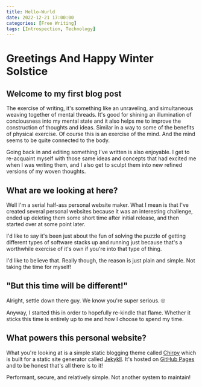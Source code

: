 ```yaml
---
title: Hello-Wurld
date: 2022-12-21 17:00:00
categories: [Free Writing]
tags: [Introspection, Technology]
---
```


# Greetings And Happy Winter Solstice

## Welcome to my first blog post

The exercise of writing, it's something like an unraveling, and simultaneous weaving together of mental threads. It's good for shining an illumination of conciousness into my mental state and it also helps me to improve the construction of thoughts and ideas. Similar in a way to some of the benefits of physical exercise. Of course this is an exercise of the mind. And the mind seems to be quite connected to the body.

Going back in and editing something I've written is also enjoyable. I get to re-acquaint myself with those same ideas and concepts that had excited me when I was writing them, and I also get to sculpt them into new refined versions of my woven thoughts.

## What are we looking at here?

Well I'm a serial half-ass personal website maker. What I mean is that I've created several personal websites because it was an interesting challenge, ended up deleting them some short time after initial release, and then started over at some point later.

I'd like to say it's been just about the fun of solving the puzzle of getting different types of software stacks up and running just because that's a worthwhile exercise of it's own if you're into that type of thing.

I'd like to believe that. Really though, the reason is just plain and simple. Not taking the time for myself!

## "But this time will be different!"

Alright, settle down there guy. We know you're super serious. 🙄

Anyway, I started this in order to hopefully re-kindle that flame. Whether it sticks this time is entirely up to me and how I choose to spend my time.

## What powers this personal website?
What you're looking at is a simple static blogging theme called [Chirpy](https://github.com/cotes2020/jekyll-theme-chirpy) which is built for a static site generator called [Jekykll](https://jekyllrb.com/). It's hosted on [GitHub Pages](https://pages.github.com/) and to be honest that's all there is to it!

Performant, secure, and relatively simple. Not another system to maintain!